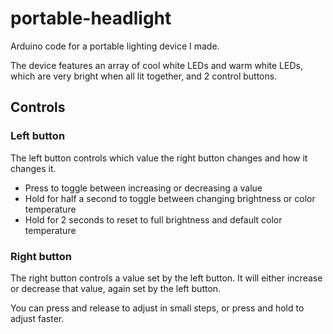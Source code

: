 # portable-headlight
Arduino code for a portable lighting device I made.

The device features an array of cool white LEDs and warm white LEDs, which are very bright when all lit together, and 2 control buttons.

## Controls

### Left button

The left button controls which value the right button changes and how it changes it.

- Press to toggle between increasing or decreasing a value
- Hold for half a second to toggle between changing brightness or color temperature
- Hold for 2 seconds to reset to full brightness and default color temperature

### Right button

The right button controls a value set by the left button. It will either increase or decrease that value, again set by the left button.

You can press and release to adjust in small steps, or press and hold to adjust faster.
